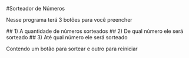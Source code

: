#Sorteador de Números
<p>Nesse programa terá 3 botões para você preencher</p>
## 1) A quantidade de números sorteados
## 2) De qual número ele será sorteado
## 3) Até qual número ele será sorteado
<p>Contendo um botão para sortear e outro para reiniciar</p>